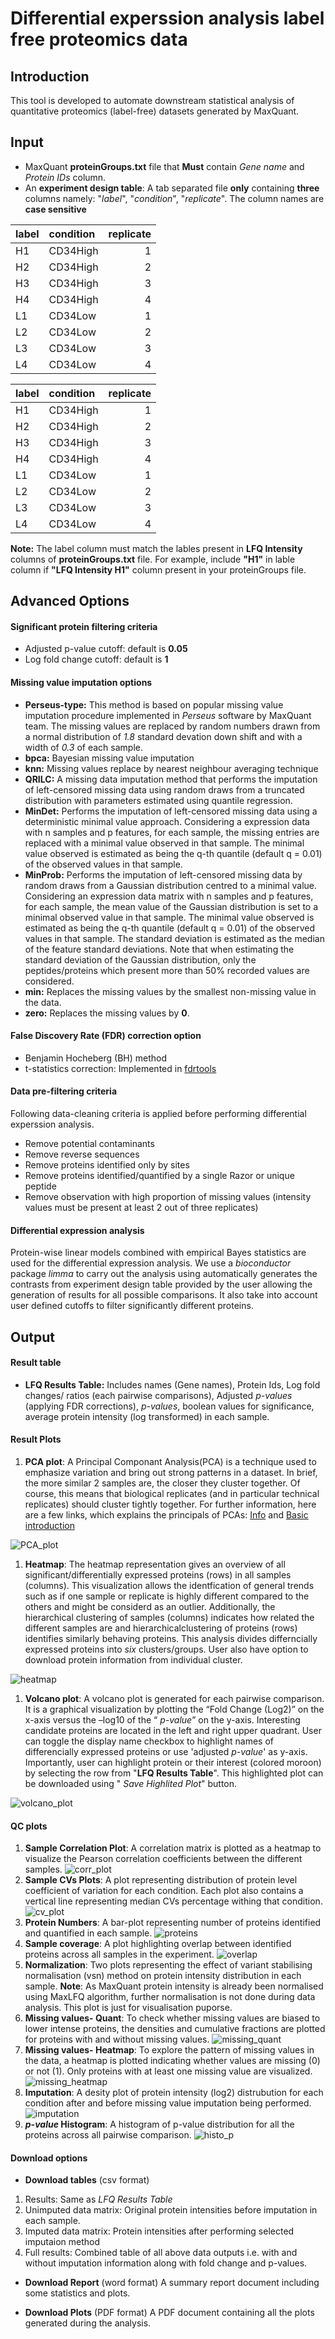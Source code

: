Differential experssion analysis label free proteomics data
===========================================================

Introduction
------------

This tool is developed to automate downstream statistical analysis of
quantitative proteomics (label-free) datasets generated by MaxQuant.

Input
-----

-   MaxQuant **proteinGroups.txt** file that **Must** contain *Gene
    name* and *Protein IDs* column.
-   An **experiment design table**: A tab separated file **only**
    containing **three** columns namely: "*label*", "*condition*",
    "*replicate*". The column names are **case sensitive**

<table>
<thead>
<tr class="header">
<th align="left">label</th>
<th align="left">condition</th>
<th align="right">replicate</th>
</tr>
</thead>
<tbody>
<tr class="odd">
<td align="left">H1</td>
<td align="left">CD34High</td>
<td align="right">1</td>
</tr>
<tr class="even">
<td align="left">H2</td>
<td align="left">CD34High</td>
<td align="right">2</td>
</tr>
<tr class="odd">
<td align="left">H3</td>
<td align="left">CD34High</td>
<td align="right">3</td>
</tr>
<tr class="even">
<td align="left">H4</td>
<td align="left">CD34High</td>
<td align="right">4</td>
</tr>
<tr class="odd">
<td align="left">L1</td>
<td align="left">CD34Low</td>
<td align="right">1</td>
</tr>
<tr class="even">
<td align="left">L2</td>
<td align="left">CD34Low</td>
<td align="right">2</td>
</tr>
<tr class="odd">
<td align="left">L3</td>
<td align="left">CD34Low</td>
<td align="right">3</td>
</tr>
<tr class="even">
<td align="left">L4</td>
<td align="left">CD34Low</td>
<td align="right">4</td>
</tr>
</tbody>
</table>

<table>
<thead>
<tr class="header">
<th align="left">label</th>
<th align="left">condition</th>
<th align="right">replicate</th>
</tr>
</thead>
<tbody>
<tr class="odd">
<td align="left">H1</td>
<td align="left">CD34High</td>
<td align="right">1</td>
</tr>
<tr class="even">
<td align="left">H2</td>
<td align="left">CD34High</td>
<td align="right">2</td>
</tr>
<tr class="odd">
<td align="left">H3</td>
<td align="left">CD34High</td>
<td align="right">3</td>
</tr>
<tr class="even">
<td align="left">H4</td>
<td align="left">CD34High</td>
<td align="right">4</td>
</tr>
<tr class="odd">
<td align="left">L1</td>
<td align="left">CD34Low</td>
<td align="right">1</td>
</tr>
<tr class="even">
<td align="left">L2</td>
<td align="left">CD34Low</td>
<td align="right">2</td>
</tr>
<tr class="odd">
<td align="left">L3</td>
<td align="left">CD34Low</td>
<td align="right">3</td>
</tr>
<tr class="even">
<td align="left">L4</td>
<td align="left">CD34Low</td>
<td align="right">4</td>
</tr>
</tbody>
</table>

**Note:** The label column must match the lables present in **LFQ
Intensity** columns of **proteinGroups.txt** file. For example, include
**"H1"** in lable column if **"LFQ Intensity H1"** column present in
your proteinGroups file.

Advanced Options
----------------

#### Significant protein filtering criteria

-   Adjusted p-value cutoff: default is **0.05**
-   Log fold change cutoff: default is **1**

#### Missing value imputation options

-   **Perseus-type:** This method is based on popular missing value
    imputation procedure implemented in *Perseus* software by MaxQuant
    team. The missing values are replaced by random numbers drawn from a
    normal distribution of *1.8* standard devation down shift and with a
    width of *0.3* of each sample.
-   **bpca:** Bayesian missing value imputation
-   **knn:** Missing values replace by nearest neighbour averaging
    technique
-   **QRILC:** A missing data imputation method that performs the
    imputation of left-censored missing data using random draws from a
    truncated distribution with parameters estimated using quantile
    regression.
-   **MinDet:** Performs the imputation of left-censored missing data
    using a deterministic minimal value approach. Considering a
    expression data with n samples and p features, for each sample, the
    missing entries are replaced with a minimal value observed in that
    sample. The minimal value observed is estimated as being the q-th
    quantile (default q = 0.01) of the observed values in that sample.
-   **MinProb:** Performs the imputation of left-censored missing data
    by random draws from a Gaussian distribution centred to a minimal
    value. Considering an expression data matrix with n samples and p
    features, for each sample, the mean value of the Gaussian
    distribution is set to a minimal observed value in that sample. The
    minimal value observed is estimated as being the q-th quantile
    (default q = 0.01) of the observed values in that sample. The
    standard deviation is estimated as the median of the feature
    standard deviations. Note that when estimating the standard
    deviation of the Gaussian distribution, only the peptides/proteins
    which present more than 50% recorded values are considered.
-   **min:** Replaces the missing values by the smallest non-missing
    value in the data.
-   **zero:** Replaces the missing values by **0**.

#### False Discovery Rate (FDR) correction option

-   Benjamin Hocheberg (BH) method
-   t-statistics correction: Implemented in
    [fdrtools](http://strimmerlab.org/software/fdrtool/)

#### Data pre-filtering criteria

Following data-cleaning criteria is applied before performing
differential experssion analysis.

-   Remove potential contaminants
-   Remove reverse sequences
-   Remove proteins identified only by sites
-   Remove proteins identified/quantified by a single Razor or unique
    peptide
-   Remove observation with high proportion of missing values (intensity
    values must be present at least 2 out of three replicates)

#### Differential expression analysis

Protein-wise linear models combined with empirical Bayes statistics are
used for the differential expression analysis. We use a *bioconductor*
package *limma* to carry out the analysis using automatically generates
the contrasts from experiment design table provided by the user allowing
the generation of results for all possible comparisons. It also take
into account user defined cutoffs to filter significantly different
proteins.

Output
------

#### Result table

-   **LFQ Results Table:** Includes names (Gene names), Protein Ids, Log
    fold changes/ ratios (each pairwise comparisons), Adjusted
    *p-values* (applying FDR corrections), *p-values*, boolean values
    for significance, average protein intensity (log transformed) in
    each sample.

#### Result Plots

1.  **PCA plot**: A Principal Componant Analysis(PCA) is a technique
    used to emphasize variation and bring out strong patterns in a
    dataset. In brief, the more similar 2 samples are, the closer they
    cluster together. Of course, this means that biological replicates
    (and in particular technical replicates) should cluster tightly
    together. For further information, here are a few links, which
    explains the principals of PCAs:
    [Info](ttp://ordination.okstate.edu/PCA.htm) and [Basic
    introduction](http://setosa.io/ev/principal-component-analysis/)

![PCA\_plot](PCA_plot.png)

1.  **Heatmap**: The heatmap representation gives an overview of all
    significant/differentially expressed proteins (rows) in all samples
    (columns). This visualization allows the identfication of general
    trends such as if one sample or replicate is highly different
    compared to the others and might be considerd as an outlier.
    Additionally, the hierarchical clustering of samples (columns)
    indicates how related the different samples are and
    hierarchicalclustering of proteins (rows) identifies similarly
    behaving proteins. This analysis divides differncially expressed
    proteins into *six* clusters/groups. User also have option to
    download protein information from individual cluster.

![heatmap](heatmap.png)

1.  **Volcano plot**: A volcano plot is generated for each pairwise
    comparison. It is a graphical visualization by plotting the “Fold
    Change (Log2)” on the x-axis versus the –log10 of the “ *p-value*”
    on the y-axis. Interesting candidate proteins are located in the
    left and right upper quadrant. User can toggle the display name
    checkbox to highlight names of differencially expressed proteins or
    use 'adjusted *p-value*' as y-axis. Importantly, user can highlight
    protein or their interest (colored moroon) by selecting the row from
    "**LFQ Results Table**". This highlighted plot can be downloaded
    using " *Save Highlited Plot*" button.

![volcano\_plot](volcano_plot.png)

#### QC plots

1.  **Sample Correlation Plot**: A correlation matrix is plotted as a
    heatmap to visualize the Pearson correlation coefficients between
    the different samples. ![corr\_plot](correlation_plot.png)
2.  **Sample CVs Plots**: A plot representing distribution of protein
    level coefficient of variation for each condition. Each plot also
    contains a vertical line representing median CVs percentage withing
    that condition. ![cv\_plot](CV_plot.png)
3.  **Protein Numbers**: A bar-plot representing number of proteins
    identified and quantified in each sample.
    ![proteins](Protein_number.png)
4.  **Sample coverage**: A plot highlighting overlap between identified
    proteins across all samples in the experiment.
    ![overlap](Protein_overlap.png)
5.  **Normalization**: Two plots representing the effect of variant
    stabilising normalisation (vsn) method on protein intensity
    distribution in each sample. **Note**: As MaxQuant protein intensity
    is already been normalised using MaxLFQ algorithm, further
    normalisation is not done during data analysis. This plot is just
    for visualisation puporse.  
6.  **Missing values- Quant**: To check whether missing values are
    biased to lower intense proteins, the densities and cumulative
    fractions are plotted for proteins with and without missing values.
    ![missing\_quant](missing_quant.png)
7.  **Missing values- Heatmap**: To explore the pattern of missing
    values in the data, a heatmap is plotted indicating whether values
    are missing (0) or not (1). Only proteins with at least one missing
    value are visualized. ![missing\_heatmap](missing_heatmap.png)
8.  **Imputation**: A desity plot of protein intensity (log2)
    distrubution for each condition after and before missing value
    imputation being performed. ![imputation](imputation.png)
9.  ***p-value* Histogram**: A histogram of p-value distribution for all
    the proteins across all pairwise comparison.
    ![histo\_p](pvalue_hist.png)

#### Download options

-   **Download tables** (csv format)

1.  Results: Same as *LFQ Results Table*
2.  Unimputed data matrix: Original protein intensities before
    imputation in each sample.
3.  Imputed data matrix: Protein intensities after performing selected
    imputaion method
4.  Full results: Combined table of all above data outputs i.e. with and
    without imputation information along with fold change and p-values.

-   **Download Report** (word format) A summary report document
    including some statistics and plots.

-   **Download Plots** (PDF format) A PDF document containing all the
    plots generated during the analysis.
